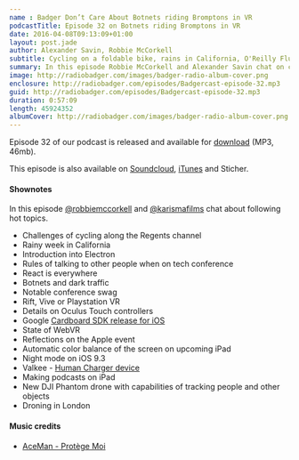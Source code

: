 ```yaml
---
name : Badger Don’t Care About Botnets riding Bromptons in VR
podcastTitle: Episode 32 on Botnets riding Bromptons in VR
date: 2016-04-08T09:13:09+01:00
layout: post.jade
author: Alexander Savin, Robbie McCorkell
subtitle: Cycling on a foldable bike, rains in California, O'Reilly Fluent conference, Electron, botnets, darknets, notable conference swag, Oculus Touch controllers, pre-ordering the right VR headset, current state of WebVR, Valkee the human charging device, new DJI Phantom drone, recent Apple event. More details and links with shownotes can be found on our site http://www.radiobadger.com
summary: In this episode Robbie McCorkell and Alexander Savin chat on cycling on a foldable bike, rains in California, O'Reilly Fluent conference, Electron, botnets, darknets, notable conference swag, Oculus Touch controllers, pre-ordering the right VR headset, current state of WebVR, Valkee the human charging device, new DJI Phantom drone, recent Apple event. More details and links with shownotes can be found on our site http://www.radiobadger.com This episode is once again recorded in a cozy shed next to the Old Street roundabout in London.
image: http://radiobadger.com/images/badger-radio-album-cover.png
enclosure: http://radiobadger.com/episodes/Badgercast-episode-32.mp3
guid: http://radiobadger.com/episodes/Badgercast-episode-32.mp3
duration: 0:57:09
length: 45924352
albumCover: http://radiobadger.com/images/badger-radio-album-cover.png
---
```


Episode 32 of our podcast is released and available for [download](http://radiobadger.com/episodes/Badgercast-episode-32.mp3) (MP3, 46mb).

This episode is also available on [Soundcloud](https://soundcloud.com/radiobadger/radio-badger-episode-32), [iTunes](https://itunes.apple.com/gb/podcast/radio-badger-tech-podcast/id918884643?mt=2) and Sticher.

#### Shownotes

In this episode [@robbiemccorkell](https://twitter.com/robbiemccorkell) and [@karismafilms](https://twitter.com/karismafilms) chat about following hot topics.

* Challenges of cycling along the Regents channel
* Rainy week in California
* Introduction into Electron
* Rules of talking to other people when on tech conference
* React is everywhere
* Botnets and dark traffic
* Notable conference swag
* Rift, Vive or Playstation VR
* Details on Oculus Touch controllers
* Google [Cardboard SDK release for iOS](https://developers.google.com/cardboard/ios/)
* State of WebVR
* Reflections on the Apple event
* Automatic color balance of the screen on upcoming iPad
* Night mode on iOS 9.3
* Valkee - [Human Charger device](http://www.humancharger.com/)
* Making podcasts on iPad
* New DJI Phantom drone with capabilities of tracking people and other objects
* Droning in London


#### Music credits

* [AceMan - Protège Moi](https://soundcloud.com/aceman_pl/aceman-protege-moi)
